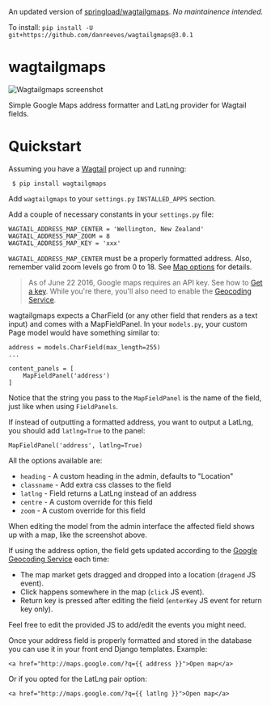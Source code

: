 An updated version of [springload/wagtailgmaps](https://github.com/springload/wagtailgmaps). *No maintainence intended.*

To install: `pip install -U git+https://github.com/danreeves/wagtailgmaps@3.0.1`

wagtailgmaps
==================

![Wagtailgmaps screenshot](http://i.imgur.com/9m9Gfcf.png)

Simple Google Maps address formatter and LatLng provider for Wagtail fields.

# Quickstart

Assuming you have a [Wagtail](https://wagtail.io/) project up and running:

``` $ pip install wagtailgmaps```

Add `wagtailgmaps` to your `settings.py` `INSTALLED_APPS` section.

Add a couple of necessary constants in your `settings.py` file:

```
WAGTAIL_ADDRESS_MAP_CENTER = 'Wellington, New Zealand'
WAGTAIL_ADDRESS_MAP_ZOOM = 8
WAGTAIL_ADDRESS_MAP_KEY = 'xxx'
```

`WAGTAIL_ADDRESS_MAP_CENTER` must be a properly formatted address. Also, remember valid zoom levels go from 0 to 18. See [Map options](https://developers.google.com/maps/documentation/javascript/tutorial#MapOptions) for details.

> As of June 22 2016, Google maps requires an API key. See how to [Get a key](https://developers.google.com/maps/documentation/javascript/get-api-key). While you're there, you'll also need to enable the [Geocoding Service](https://developers.google.com/maps/documentation/javascript/geocoding).

wagtailgmaps expects a CharField (or any other field that renders as a text input) and comes with a MapFieldPanel. In your `models.py`, your custom Page model would have something similar to:

```
address = models.CharField(max_length=255)
...

content_panels = [
    MapFieldPanel('address')
]
```

Notice that the string you pass to the `MapFieldPanel` is the name of the field, just like when using `FieldPanels`.

If instead of outputting a formatted address, you want to output a LatLng, you should add `latlng=True` to the panel:

```
MapFieldPanel('address', latlng=True)
```

All the options available are:

 - `heading` - A custom heading in the admin, defaults to "Location"
 - `classname` - Add extra css classes to the field
 - `latlng` - Field returns a LatLng instead of an address
 - `centre` - A custom override for this field
 - `zoom` - A custom override for this field

When editing the model from the admin interface the affected field shows up with a map, like the screenshot above.

If using the address option, the field gets updated according to the [Google Geocoding Service](https://developers.google.com/maps/documentation/geocoding/) each time:

* The map market gets dragged and dropped into a location (`dragend` JS event).
* Click happens somewhere in the map (`click` JS event).
* Return key is pressed after editing the field (`enterKey` JS event for return key only).

Feel free to edit the provided JS to add/edit the events you might need.

Once your address field is properly formatted and stored in the database you can use it in your front end Django templates. Example:

```
<a href="http://maps.google.com/?q={{ address }}">Open map</a>
```

Or if you opted for the LatLng pair option:

```
<a href="http://maps.google.com/?q={{ latlng }}">Open map</a>
```
